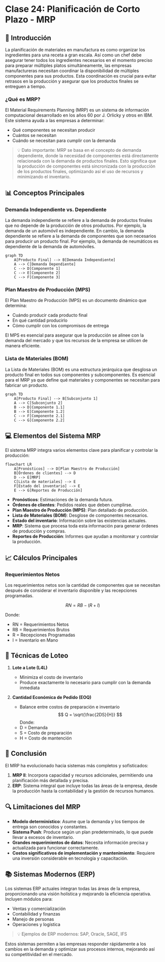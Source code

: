 # Clase 24: Planificación de Corto Plazo - MRP

## 🎯 Introducción

La planificación de materiales en manufactura es como organizar los ingredientes para una receta a gran escala. Así como un chef debe asegurar tener todos los ingredientes necesarios en el momento preciso para preparar múltiples platos simultáneamente, las empresas manufactureras necesitan coordinar la disponibilidad de múltiples componentes para sus productos. Esta coordinación es crucial para evitar retrasos en la producción y asegurar que los productos finales se entreguen a tiempo.

### ¿Qué es MRP?

El Material Requirements Planning (MRP) es un sistema de información computacional desarrollado en los años 60 por J. Orlicky y otros en IBM. Este sistema ayuda a las empresas a determinar:

- Qué componentes se necesitan producir
- Cuántos se necesitan
- Cuándo se necesitan para cumplir con la demanda

> 💡 Dato importante: MRP se basa en el concepto de demanda dependiente, donde la necesidad de componentes está directamente relacionada con la demanda de productos finales. Esto significa que la producción de componentes está sincronizada con la producción de los productos finales, optimizando así el uso de recursos y minimizando el inventario.

## 📊 Conceptos Principales

### Demanda Independiente vs. Dependiente

La demanda independiente se refiere a la demanda de productos finales que no depende de la producción de otros productos. Por ejemplo, la demanda de un automóvil es independiente. En cambio, la demanda dependiente se refiere a la demanda de componentes que son necesarios para producir un producto final. Por ejemplo, la demanda de neumáticos es dependiente de la demanda de automóviles.

```mermaid
graph TD
    A[Producto Final] --> B[Demanda Independiente]
    A --> C[Demanda Dependiente]
    C --> D[Componente 1]
    C --> E[Componente 2]
    C --> F[Componente 3]
```

### Plan Maestro de Producción (MPS)

El Plan Maestro de Producción (MPS) es un documento dinámico que determina:

- Cuándo producir cada producto final
- En qué cantidad producirlo
- Cómo cumplir con los compromisos de entrega

El MPS es esencial para asegurar que la producción se alinee con la demanda del mercado y que los recursos de la empresa se utilicen de manera eficiente.

### Lista de Materiales (BOM)

La Lista de Materiales (BOM) es una estructura jerárquica que desglosa un producto final en todos sus componentes y subcomponentes. Es esencial para el MRP ya que define qué materiales y componentes se necesitan para fabricar un producto.

```mermaid
graph TD
    A[Producto Final] --> B[Subconjunto 1]
    A --> C[Subconjunto 2]
    B --> D[Componente 1.1]
    B --> E[Componente 1.2]
    C --> F[Componente 2.1]
    C --> G[Componente 2.2]
```

## 💻 Elementos del Sistema MRP

El sistema MRP integra varios elementos clave para planificar y controlar la producción:

```mermaid
flowchart LR
    A[Pronósticos] --> D[Plan Maestro de Producción]
    B[Órdenes de clientes] --> D
    D --> E[MRP]
    C[Lista de materiales] --> E
    F[Estado del inventario] --> E
    E --> G[Reportes de Producción]
```

- **Pronósticos**: Estimaciones de la demanda futura.
- **Órdenes de clientes**: Pedidos reales que deben cumplirse.
- **Plan Maestro de Producción (MPS)**: Plan detallado de producción.
- **Lista de Materiales (BOM)**: Desglose de componentes necesarios.
- **Estado del inventario**: Información sobre las existencias actuales.
- **MRP**: Sistema que procesa toda esta información para generar órdenes de producción y compras.
- **Reportes de Producción**: Informes que ayudan a monitorear y controlar la producción.

## 📈 Cálculos Principales

### Requerimientos Netos

Los requerimientos netos son la cantidad de componentes que se necesitan después de considerar el inventario disponible y las recepciones programadas.

$$ RN = RB - (R + I) $$

Donde:

- RN = Requerimientos Netos
- RB = Requerimientos Brutos
- R = Recepciones Programadas
- I = Inventario en Mano

## 🔑 Técnicas de Loteo

1. **Lote a Lote (L4L)**

   - Minimiza el costo de inventario
   - Produce exactamente lo necesario para cumplir con la demanda inmediata

2. **Cantidad Económica de Pedido (EOQ)**
   - Balance entre costos de preparación e inventario
     $$ Q = \sqrt{\frac{2DS}{H}} $$
     Donde:
   - D = Demanda
   - S = Costo de preparación
   - H = Costo de mantención

## 📝 Conclusión

El MRP ha evolucionado hacia sistemas más completos y sofisticados:

1. **MRP II**: Incorpora capacidad y recursos adicionales, permitiendo una planificación más detallada y precisa.
2. **ERP**: Sistema integral que incluye todas las áreas de la empresa, desde la producción hasta la contabilidad y la gestión de recursos humanos.

## 🔍 Limitaciones del MRP

- **Modelo determinístico**: Asume que la demanda y los tiempos de entrega son conocidos y constantes.
- **Sistema Push**: Produce según un plan predeterminado, lo que puede llevar a excesos de inventario.
- **Grandes requerimientos de datos**: Necesita información precisa y actualizada para funcionar correctamente.
- **Costos significativos de implementación y mantenimiento**: Requiere una inversión considerable en tecnología y capacitación.

## 📚 Sistemas Modernos (ERP)

Los sistemas ERP actuales integran todas las áreas de la empresa, proporcionando una visión holística y mejorando la eficiencia operativa. Incluyen módulos para:

- Ventas y comercialización
- Contabilidad y finanzas
- Manejo de personas
- Operaciones y logística

> 💡 Ejemplos de ERP modernos: SAP, Oracle, SAGE, IFS

Estos sistemas permiten a las empresas responder rápidamente a los cambios en la demanda y optimizar sus procesos internos, mejorando así su competitividad en el mercado.
